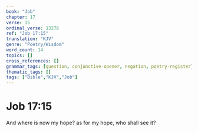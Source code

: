 ```yaml
---
book: "Job"
chapter: 17
verse: 15
ordinal_verse: 13276
ref: "Job 17:15"
translation: "KJV"
genre: "Poetry/Wisdom"
word_count: 14
topics: []
cross_references: []
grammar_tags: [question, conjunctive-opener, negation, poetry-register]
thematic_tags: []
tags: ["Bible","KJV","Job"]
---
```


# Job 17:15

And where is now my hope? as for my hope, who shall see it?
